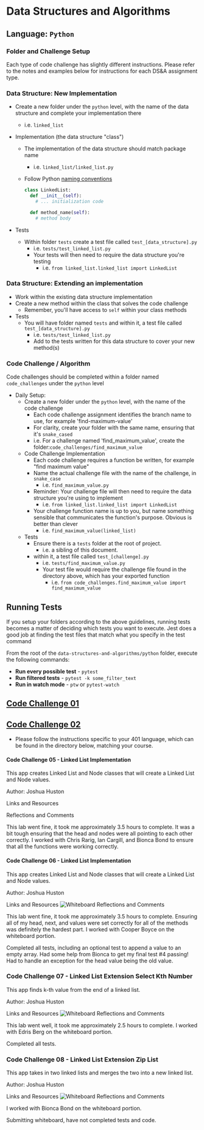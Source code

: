 # Data Structures and Algorithms

## Language: `Python`

### Folder and Challenge Setup

Each type of code challenge has slightly different instructions. Please refer to the notes and examples below for instructions for each DS&A assignment type.

### Data Structure: New Implementation

- Create a new folder under the `python` level, with the name of the data structure and complete your implementation there
  - i.e. `linked_list`
- Implementation (the data structure "class")
  - The implementation of the data structure should match package name
    - i.e. `linked_list/linked_list.py`
  - Follow Python [naming conventions](https://www.python.org/dev/peps/pep-0008/#naming-conventions)

    ```python
    class LinkedList:
      def __init__(self):
        # ... initialization code

      def method_name(self):
        # method body
    ```

- Tests
  - Within folder `tests` create a test file called `test_[data_structure].py`
    - i.e. `tests/test_linked_list.py`
    - Your tests will then need to require the data structure you're testing
      - i.e. `from linked_list.linked_list import LinkedList`

### Data Structure: Extending an implementation

- Work within the existing data structure implementation
- Create a new method within the class that solves the code challenge
  - Remember, you'll have access to `self` within your class methods
- Tests
  - You will have folder named `tests` and within it, a test file called `test_[data_structure].py`
    - i.e. `tests/test_linked_list.py`
    - Add to the tests written for this data structure to cover your new method(s)

### Code Challenge / Algorithm

Code challenges should be completed within a folder named `code_challenges` under the `python` level

- Daily Setup:
  - Create a new folder under the `python` level, with the name of the code challenge
    - Each code challenge assignment identifies the branch name to use, for example 'find-maximum-value'
    - For clarity, create your folder with the same name, ensuring that it's `snake_cased`
    - i.e. For a challenge named 'find_maximum_value', create the folder:`code_challenges/find_maximum_value`
  - Code Challenge Implementation
    - Each code challenge requires a function be written, for example "find maximum value"
    - Name the actual challenge file with the name of the challenge, in `snake_case`
      - i.e. `find_maximum_value.py`
    - Reminder: Your challenge file will then need to require the data structure you're using to implement
      - i.e. `from linked_list.linked_list import LinkedList`
    - Your challenge function name is up to you, but name something sensible that communicates the function's purpose. Obvious is better than clever
      - i.e. `find_maximum_value(linked_list)`
  - Tests
    - Ensure there is a `tests` folder at the root of project.
      - i.e. a sibling of this document.
    - within it, a test file called `test_[challenge].py`
      - i.e. `tests/find_maximum_value.py`
      - Your test file would require the challenge file found in the directory above, which has your exported function
        - i.e. `from code_challenges.find_maximum_value import find_maximum_value`

## Running Tests

If you setup your folders according to the above guidelines, running tests becomes a matter of deciding which tests you want to execute.  Jest does a good job at finding the test files that match what you specify in the test command

From the root of the `data-structures-and-algorithms/python` folder, execute the following commands:

- **Run every possible test** - `pytest`
- **Run filtered tests** - `pytest -k some_filter_text`
- **Run in watch mode** - `ptw` or `pytest-watch`


## [Code Challenge 01](/code_challenges/array-reverse.md)

## [Code Challenge 02](/code_challenges/array-insert-shift.md)



- Please follow the instructions specific to your 401 language, which can be found in the directory below, matching your course.

#### Code Challenge 05 - Linked List Implementation

This app creates Linked List and Node classes that will create a Linked List and Node values.

Author: Joshua Huston

Links and Resources

Reflections and Comments

This lab went fine, it took me approximately 3.5 hours to complete. It was a bit tough ensuring that the head and nodes were all pointing to each other correctly. I worked with Chris Rarig, Ian Cargill, and Bionca Bond to ensure that all the functions were working correctly.


#### Code Challenge 06 - Linked List Implementation

This app creates Linked List and Node classes that will create a Linked List and Node values.

Author: Joshua Huston

Links and Resources
![Whiteboard](/python/img/code-challenge-06-linked-list-implementation.png)
Reflections and Comments

This lab went fine, it took me approximately 3.5 hours to complete. Ensuring all of my head, next, and values were set correctly for all of the methods was definitely the hardest part. I worked with Cooper Boyce on the whiteboard portion.

Completed all tests, including an optional test to append a value to an empty array. Had some help from Bionca to get my final test #4 passing! Had to handle an exception for the head value being the old value.

### Code Challenge 07 - Linked List Extension Select Kth Number

This app finds k-th value from the end of a linked list.

Author: Joshua Huston

Links and Resources
![Whiteboard](/python/img/code-challenge-07.png)
Reflections and Comments

This lab went well, it took me approximately 2.5 hours to complete. I worked with Edris Berg on the whiteboard portion.

Completed all tests.


### Code Challenge 08 - Linked List Extension Zip List

This app takes in two linked lists and merges the two into a new linked list.

Author: Joshua Huston

Links and Resources
![Whiteboard](/python/img/code-challenge-08.png)
Reflections and Comments

I worked with Bionca Bond on the whiteboard portion.

Submitting whiteboard, have not completed tests and code.

